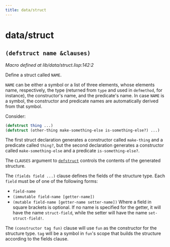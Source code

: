 ```yaml
---
title: data/struct
---
```

# data/struct
## `(defstruct name &clauses)`
*Macro defined at lib/data/struct.lisp:142:2*

Define a struct called `NAME`.

`NAME` can be either a symbol or a list of three elements, whose
elements name, respectively, the type (returned from `type` and
used in `defmethod`, for instance), the constructor's name, and
the predicate's name. In case `NAME` is a symbol, the constructor
and predicate names are automatically derived from that symbol.

Consider:
```cl
(defstruct thing ...)
(defstruct (other-thing make-something-else is-something-else?) ...)
```

The first struct declaration generates a constructor called
`make-thing` and a predicate called `thing?`, but the second
declaration generates a constructor called `make-something-else`
and a predicate `is-something-else?`.

The `CLAUSES` argument to [`defstruct`](lib.data.struct.md#defstruct-name-clauses) controls the contents of the
generated structure.

The `(fields field ...)` clause defines the fields of the structure
type. Each `field` must be of one of the following forms:
  - `field-name`
  - `(immutable field-name [getter-name])`
  - `(mutable field-name [getter-name setter-name])`
Where a field in square brackets is optional. If no name is
specified for the getter, it will have the name `struct-field`,
while the setter will have the name `set-struct-field!`.

The `(constructor tag fun)` clause will use `fun` as the constructor
for the structure type. `tag` will be a symbol in `fun`'s scope that
builds the structure according to the fields clause.

